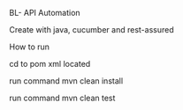 BL- API Automation



Create with java, cucumber and rest-assured


How to run

cd to pom xml located



run command mvn clean install




run command mvn clean test
